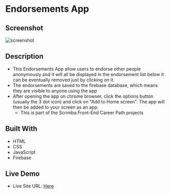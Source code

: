 
# Endorsements App
## Screenshot

![screenshot](images/screenshot.png)
## Description

+ This Endorsements App allow users to endorse other people anonymously and it will all be displayed in the endorsement list below it can be eventually removed just by clicking on it.
+ The endorsements are saved to the firebase database, which means they are visible to anyone using the app
+ After opening the app on chrome browser, click the options button (usually the 3 dot icon) and click on "Add to Home screen". The app will then be added to your screen as an app.
    + This is part of the Scrimba Front-End Career Path projects
## Built With

+ HTML
+ CSS
+ JavaScript
+ Firebase

## Live Demo

- Live Site URL: [Here](https://hudamab95.github.io/Endorsements-App/)